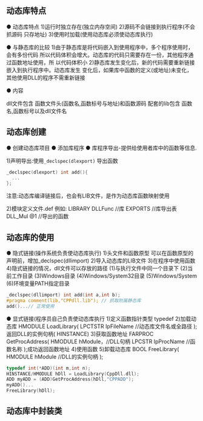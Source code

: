 ## 动态库特点

● 动态库特点
1)运行时独立存在(独立内存空间)
2)源码不会链接到执行程序(不会抓源码 只存地址)
3)使用时加载(使用动态库必须使动态库执行)

● 与静态库的比较
1)由于静态库是将代码嵌入到使用程序中，多个程序使用时，会有多份代码
所以代码体积会增大。动态库的代码只需要存在一份，其他程序通过函数地址使用，所
以代码体积小
2)静态库发生变化后，新的代码需要重新链接嵌入到执行程序中。动态库发生
变化后，如果库中函数的定义(或地址)未变化，其他使用DLL的程序不需重新链接

● 内容

dll文件包含 函数文件头(函数名,函数标号与地址)和函数源码
配套的lib包含 函数名,函数标号以及dll文件名

## 动态库创建

● 创建动态库项目
● 添加库程序
● 库程序导出-提供给使用者库中的函数等信息.

1)声明导出:使用`_declspec(dlexport)` 导出函数

```cpp
_declspec(dlexport) int add(){
  ...
};
```

注意:动态库编译链接后，也会有LIB文件，是作为动态库函数映射使用

2)模块定义文件.def
例如: LIBRARY DLLFunc //库
EXPORTS //库导出表
DLL_Mul @1 //导出的函数

## 动态库的使用

● 隐式链接(操作系统负责使动态库执行)
1)头文件和函数原型
  可以在函数原型的声明前，增加_declspec(dllimport)
2)导入动态库的LIB文件
3)在程序中使用函数
4)隐式链接的情况，dll文件可以存放的路径
  (1)与执行文件中同一个目录下
  (2)当前工作目录
  (3)Windows目录
  (4)Windows/System32目录
  (5)Windows/System
  (6)环境变量PATH指定目录

```cpp
_declspec(dllimport) int add(int a,int b);
#pragma comment(lib,"CPPdll.lib"); // 抓取附属静态库
add()...// 正常使用
```

● 显式链接(程序员自己负责使动态库执行
1)定义函数指针类型 typedef
2)加载动态库
  HMODULE LoadLibrary(
  LPCTSTR IpFileName //动态库文件名或全路径
  ); 返回DLL的实例句柄( HINSTANCE)
3)获取函数地址
  FARPROC GetProcAddress(
  HMODULE hModule，//DLL句柄
  LPCSTR IpProcName //函数名称
  );成功返回函数地址
4)使用函数
5)卸载动态库
  BOOL FreeLibrary( 
  HMODULE hModule //DLL的实例句柄
  );

```cpp
typedef int(*ADD)(int m,int n);
HINSTANCE/HMODULE hDll = LoadLibrary(CppDll.dll);
ADD myADD = (ADD)GetProcAddress(hDll,"CPPADD");
myADD()...
FreeLibrary(hDll);
```

## 动态库中封装类
